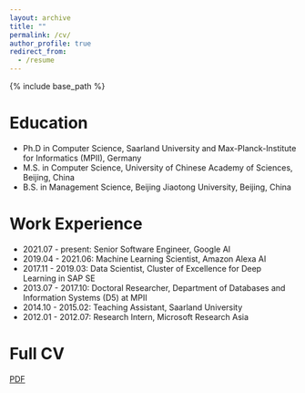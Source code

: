 ```yaml
---
layout: archive
title: ""
permalink: /cv/
author_profile: true
redirect_from:
  - /resume
---
```


{% include base_path %}

Education
======
* Ph.D in Computer Science, Saarland University and Max-Planck-Institute for Informatics (MPII), Germany
* M.S. in Computer Science, University of Chinese Academy of Sciences, Beijing, China
* B.S. in Management Science, Beijing Jiaotong University, Beijing, China



Work Experience
======
* 2021.07 - present: Senior Software Engineer, Google AI
* 2019.04 - 2021.06: Machine Learning Scientist, Amazon Alexa AI
* 2017.11 - 2019.03: Data Scientist, Cluster of Excellence for Deep Learning in SAP SE
* 2013.07 - 2017.10: Doctoral Researcher, Department of Databases and Information Systems (D5) at MPII
* 2014.10 - 2015.02: Teaching Assistant, Saarland University
* 2012.01 - 2012.07: Research Intern, Microsoft Research Asia



Full CV
======
[PDF](https://khui.github.io/files/cv/kaihui_cv_full.pdf)


  

